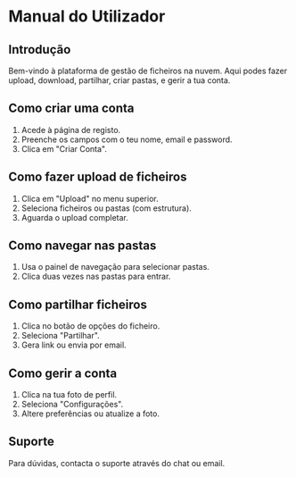 # Manual do Utilizador

## Introdução
Bem-vindo à plataforma de gestão de ficheiros na nuvem. Aqui podes fazer upload, download, partilhar, criar pastas, e gerir a tua conta.

## Como criar uma conta
1. Acede à página de registo.
2. Preenche os campos com o teu nome, email e password.
3. Clica em "Criar Conta".

## Como fazer upload de ficheiros
1. Clica em "Upload" no menu superior.
2. Seleciona ficheiros ou pastas (com estrutura).
3. Aguarda o upload completar.

## Como navegar nas pastas
1. Usa o painel de navegação para selecionar pastas.
2. Clica duas vezes nas pastas para entrar.

## Como partilhar ficheiros
1. Clica no botão de opções do ficheiro.
2. Seleciona "Partilhar".
3. Gera link ou envia por email.

## Como gerir a conta
1. Clica na tua foto de perfil.
2. Seleciona "Configurações".
3. Altere preferências ou atualize a foto.

## Suporte
Para dúvidas, contacta o suporte através do chat ou email.
